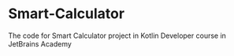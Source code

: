 # Smart-Calculator
The code for Smart Calculator project in Kotlin Developer course in JetBrains Academy
